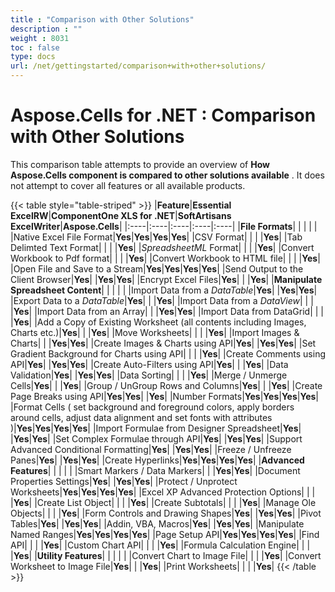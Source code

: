 ```yaml
---
title : "Comparison with Other Solutions" 
description : "" 
weight : 8031 
toc : false
type: docs
url: /net/gettingstarted/comparison+with+other+solutions/
---
```


# Aspose.Cells for .NET : Comparison with Other Solutions


This comparison table attempts to provide an overview of **How Aspose.Cells component is compared to other solutions available** . It does not attempt to cover all features or all available products.

{{< table style="table-striped" >}}
|**Feature**|**Essential** **ExcelRW**|**ComponentOne XLS for .NET**|**SoftArtisans** **ExcelWriter**|**Aspose.Cells**|
|:----|:----|:----|:----|:----|
|**File Formats**| | | | |
|Native Excel File Format|**Yes**|**Yes**|**Yes**|**Yes**|
|CSV Format| | | |**Yes**|
|Tab Delimted Text Format| | | |**Yes**|
|*SpreadsheetML* Format| | | |**Yes**|
|Convert Workbook to Pdf format| | | |**Yes**|
|Convert Workbook to HTML file| | | |**Yes**|
|Open File and Save to a Stream|**Yes**|**Yes**|**Yes**|**Yes**|
|Send Output to the Client Browser|**Yes**| |**Yes**|**Yes**|
|Encrypt Excel Files|**Yes**| | |**Yes**|
|**Manipulate Spreadsheet Content**| | | | |
|Import Data from a *DataTable*|**Yes**| |**Yes**|**Yes**|
|Export Data to a *DataTable*|**Yes**| | |**Yes**|
|Import Data from a *DataView*| | | |**Yes**|
|Import Data from an Array| | |**Yes**|**Yes**|
|Import Data from DataGrid| | | |**Yes**|
|Add a Copy of Existing Worksheet (all contents including Images, Charts etc.)|**Yes**| | |**Yes**|
|Move Worksheets| | | |**Yes**|
|Import Images & Charts| | |**Yes**|**Yes**|
|Create Images & Charts using API|**Yes**| |**Yes**|**Yes**|
|Set Gradient Background for Charts using API| | | |**Yes**|
|Create Comments using API|**Yes**| |**Yes**|**Yes**|
|Create Auto-Filters using API|**Yes**| | |**Yes**|
|Data Validation|**Yes**| |**Yes**|**Yes**|
|Data Sorting| | | |**Yes**|
|Merge / Unmerge Cells|**Yes**| | |**Yes**|
|Group / UnGroup Rows and Columns|**Yes**| | |**Yes**|
|Create Page Breaks using API|**Yes**|**Yes**| |**Yes**|
|Number Formats|**Yes**|**Yes**|**Yes**|**Yes**|
|Format Cells ( set background and foreground colors, apply borders around cells, adjust data alignment and set fonts with attributes )|**Yes**|**Yes**|**Yes**|**Yes**|
|Import Formulae from Designer Spreadsheet|**Yes**| |**Yes**|**Yes**|
|Set Complex Formulae through API|**Yes**| |**Yes**|**Yes**|
|Support Advanced Conditional Formatting|**Yes**| |**Yes**|**Yes**|
|Freeze / Unfreeze Panes|**Yes**| |**Yes**|**Yes**|
|Create Hyperlinks|**Yes**|**Yes**|**Yes**|**Yes**|
|**Advanced Features**| | | | |
|Smart Markers / Data Markers| | |**Yes**|**Yes**|
|Document Properties Settings|**Yes**| |**Yes**|**Yes**|
|Protect / Unprotect Worksheets|**Yes**|**Yes**|**Yes**|**Yes**|
|Excel XP Advanced Protection Options| | | |**Yes**|
|Create List Object| | | |**Yes**|
|Create Subtotals| | | |**Yes**|
|Manage Ole Objects| | | |**Yes**|
|Form Controls and Drawing Shapes|**Yes**| |**Yes**|**Yes**|
|Pivot Tables|**Yes**| |**Yes**|**Yes**|
|Addin, VBA, Macros|**Yes**| |**Yes**|**Yes**|
|Manipulate Named Ranges|**Yes**|**Yes**|**Yes**|**Yes**|
|Page Setup API|**Yes**|**Yes**|**Yes**|**Yes**|
|Find API| | | |**Yes**|
|Custom Chart API| | | |**Yes**|
|Formula Calculation Engine| | | |**Yes**|
|**Utility Features**| | | | |
|Convert Chart to Image File| | | |**Yes**|
|Convert Worksheet to Image File|**Yes**| | |**Yes**|
|Print Worksheets| | | |**Yes**|
{{< /table >}}
